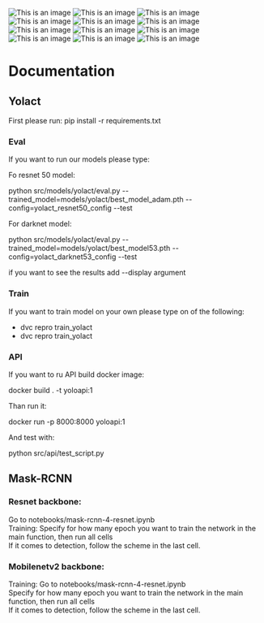 ![This is an image](https://raw.githubusercontent.com/FirstGalacticEmpire/ThrashCan_instance_segmentation/main/report/cv_project_3_jangru_kacpertre-01.jpg)
![This is an image](https://raw.githubusercontent.com/FirstGalacticEmpire/ThrashCan_instance_segmentation/main/report/cv_project_3_jangru_kacpertre-02.jpg)
![This is an image](https://raw.githubusercontent.com/FirstGalacticEmpire/ThrashCan_instance_segmentation/main/report/cv_project_3_jangru_kacpertre-03.jpg)
![This is an image](https://raw.githubusercontent.com/FirstGalacticEmpire/ThrashCan_instance_segmentation/main/report/cv_project_3_jangru_kacpertre-04.jpg)
![This is an image](https://raw.githubusercontent.com/FirstGalacticEmpire/ThrashCan_instance_segmentation/main/report/cv_project_3_jangru_kacpertre-05.jpg)
![This is an image](https://raw.githubusercontent.com/FirstGalacticEmpire/ThrashCan_instance_segmentation/main/report/cv_project_3_jangru_kacpertre-06.jpg)
![This is an image](https://raw.githubusercontent.com/FirstGalacticEmpire/ThrashCan_instance_segmentation/main/report/cv_project_3_jangru_kacpertre-07.jpg)
![This is an image](https://raw.githubusercontent.com/FirstGalacticEmpire/ThrashCan_instance_segmentation/main/report/cv_project_3_jangru_kacpertre-08.jpg)
![This is an image](https://raw.githubusercontent.com/FirstGalacticEmpire/ThrashCan_instance_segmentation/main/report/cv_project_3_jangru_kacpertre-09.jpg)
![This is an image](https://raw.githubusercontent.com/FirstGalacticEmpire/ThrashCan_instance_segmentation/main/report/cv_project_3_jangru_kacpertre-10.jpg)
![This is an image](https://raw.githubusercontent.com/FirstGalacticEmpire/ThrashCan_instance_segmentation/main/report/cv_project_3_jangru_kacpertre-11.jpg)
![This is an image](https://raw.githubusercontent.com/FirstGalacticEmpire/ThrashCan_instance_segmentation/main/report/cv_project_3_jangru_kacpertre-12.jpg)
# Documentation

## Yolact

First please run:
pip install -r requirements.txt

### Eval
If you want to run our models please type:

Fo resnet 50 model:

python src/models/yolact/eval.py --trained_model=models/yolact/best_model_adam.pth --config=yolact_resnet50_config --test

For darknet model:

python src/models/yolact/eval.py --trained_model=models/yolact/best_model53.pth --config=yolact_darknet53_config --test

if you want to see the results add --display argument

### Train
If you want to train model on your own please type on of the following:
- dvc repro train_yolact
- dvc repro train_yolact

### API
If you want to ru API build docker image:

docker build . -t yoloapi:1

Than run it:

docker run -p 8000:8000 yoloapi:1

And test with:

python src/api/test_script.py


## Mask-RCNN
### Resnet backbone:

Go to notebooks/mask-rcnn-4-resnet.ipynb <br>
Training: Specify for how many epoch you want to train the network in the main function, then run all cells
<br> If it comes to detection, follow the scheme in the last cell.


### Mobilenetv2 backbone:

Training: Go to notebooks/mask-rcnn-4-resnet.ipynb <br>
Specify for how many epoch you want to train the network in the main function, then run all cells
<br> If it comes to detection, follow the scheme in the last cell.


